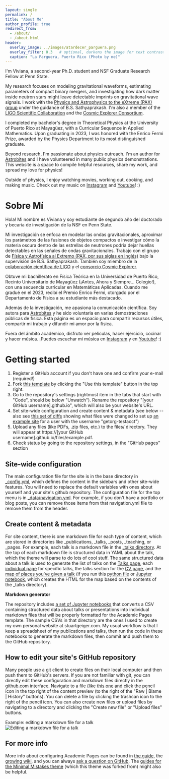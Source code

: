 ```yaml
---
layout: single
permalink: /
title: "About Me"
author_profile: true
redirect_from: 
  - /about/
  - /about.html
header:
  overlay_image: ../images/atardecer_parguera.png
  overlay_filter: 0.3   # optional, darkens the image for text contrast
  caption: "La Parguera, Puerto Rico (Photo by me)"
---
```


I'm Viviana, a second-year Ph.D. student and NSF Graduate Research Fellow at Penn State.

My research focuses on modeling gravitational waveforms, estimating parameters of compact binary mergers, and investigating how dark matter inside neutron stars might leave detectable imprints on gravitational wave signals. I work with the [Physics and Astrophysics to the eXtreme (PAX) group](https://sites.psu.edu/infinity/) under the guidance of B.S. Sathyaprakash. I'm also a member of the [LIGO Scientific Collaboration](https://ligo.org/) and the [Cosmic Explorer Consortium](https://cosmicexplorer.org/index.html#intro).

I completed my bachelor's degree in Theoretical Physics at the University of Puerto Rico at Mayagüez, with a Curricular Sequence in Applied Mathematics. Upon graduating in 2023, I was honored with the Enrico Fermi Prize, awarded by the Physics Department to its most distinguished graduate. 

Beyond research, I'm passionate about physics outreach. I'm an author for [Astrobites](https://astrobites.org/author/vcaceres/) and I have volunteered in many public physics demonstrations. This website is a space to compile helpful resources, share my work, and spread my love for physics!

Outside of physics, I enjoy watching movies, working out, cooking, and making music. Check out my music on [Instagram](https://www.instagram.com/musicbyviviana/) and [Youtube](https://www.youtube.com/@Vivi-kx8cw)! :)


Sobre Mí
======
Hola! Mi nombre es Viviana y soy estudiante de segundo año del doctorado y becaria de investigación de la NSF en Penn State. 

Mi investigación se enfoca en modelar las ondas gravitacionales, aproximar los parámetros de las fusiones de objetos compactos e investigar cómo la materia oscura dentro de las estrellas de neutrones podría dejar huellas detectables en las señales de ondas gravitacionales. Trabajo con el grupo de [Física y Astrofísica al Extremo (PAX, por sus siglas en inglés)](https://sites.psu.edu/infinity/) bajo la supervisión de B.S. Sathyaprakash. También soy miembro de la [colaboración científica de LIGO](https://ligo.org/) y el [consorcio Cosmic Explorer](https://cosmicexplorer.org/index.html#intro).

Obtuve mi bachillerato en Física Teórica en la Universidad de Puerto Rico, Recinto Universitario de Mayagüez (¡Antes, Ahora y Siempre... Colegio!), con una secuencia curricular en Matemáticas Aplicadas. Cuando me gradué en el 2023, recibí el Premio Enrico Fermi, otorgado por el Departamento de Física a su estudiante más destacado.

Además de la investigación, me apasiona la comunicación científica. Soy autora para [Astrobites](https://astrobites.org/author/vcaceres/) y he sido voluntaria en varias demostraciones públicas de física. Esta página es un espacio para compartir recursos útiles, compartir mi trabajo y difundir mi amor por la física. 

Fuera del ámbito académico, disfruto ver películas, hacer ejercicio, cocinar y hacer música. ¡Puedes escuchar mi música en [Instagram](https://www.instagram.com/musicbyviviana/) y en [Youtube](https://www.youtube.com/@Vivi-kx8cw)! :)


Getting started
======
1. Register a GitHub account if you don't have one and confirm your e-mail (required!)
1. Fork [this template](https://github.com/academicpages/academicpages.github.io) by clicking the "Use this template" button in the top right. 
1. Go to the repository's settings (rightmost item in the tabs that start with "Code", should be below "Unwatch"). Rename the repository "[your GitHub username].github.io", which will also be your website's URL.
1. Set site-wide configuration and create content & metadata (see below -- also see [this set of diffs](http://archive.is/3TPas) showing what files were changed to set up [an example site](https://getorg-testacct.github.io) for a user with the username "getorg-testacct")
1. Upload any files (like PDFs, .zip files, etc.) to the files/ directory. They will appear at https://[your GitHub username].github.io/files/example.pdf.  
1. Check status by going to the repository settings, in the "GitHub pages" section

Site-wide configuration
------
The main configuration file for the site is in the base directory in [_config.yml](https://github.com/academicpages/academicpages.github.io/blob/master/_config.yml), which defines the content in the sidebars and other site-wide features. You will need to replace the default variables with ones about yourself and your site's github repository. The configuration file for the top menu is in [_data/navigation.yml](https://github.com/academicpages/academicpages.github.io/blob/master/_data/navigation.yml). For example, if you don't have a portfolio or blog posts, you can remove those items from that navigation.yml file to remove them from the header. 

Create content & metadata
------
For site content, there is one markdown file for each type of content, which are stored in directories like _publications, _talks, _posts, _teaching, or _pages. For example, each talk is a markdown file in the [_talks directory](https://github.com/academicpages/academicpages.github.io/tree/master/_talks). At the top of each markdown file is structured data in YAML about the talk, which the theme will parse to do lots of cool stuff. The same structured data about a talk is used to generate the list of talks on the [Talks page](https://academicpages.github.io/talks), each [individual page](https://academicpages.github.io/talks/2012-03-01-talk-1) for specific talks, the talks section for the [CV page](https://academicpages.github.io/cv), and the [map of places you've given a talk](https://academicpages.github.io/talkmap.html) (if you run this [python file](https://github.com/academicpages/academicpages.github.io/blob/master/talkmap.py) or [Jupyter notebook](https://github.com/academicpages/academicpages.github.io/blob/master/talkmap.ipynb), which creates the HTML for the map based on the contents of the _talks directory).

**Markdown generator**

The repository includes [a set of Jupyter notebooks](https://github.com/academicpages/academicpages.github.io/tree/master/markdown_generator
) that converts a CSV containing structured data about talks or presentations into individual markdown files that will be properly formatted for the Academic Pages template. The sample CSVs in that directory are the ones I used to create my own personal website at stuartgeiger.com. My usual workflow is that I keep a spreadsheet of my publications and talks, then run the code in these notebooks to generate the markdown files, then commit and push them to the GitHub repository.

How to edit your site's GitHub repository
------
Many people use a git client to create files on their local computer and then push them to GitHub's servers. If you are not familiar with git, you can directly edit these configuration and markdown files directly in the github.com interface. Navigate to a file (like [this one](https://github.com/academicpages/academicpages.github.io/blob/master/_talks/2012-03-01-talk-1.md) and click the pencil icon in the top right of the content preview (to the right of the "Raw | Blame | History" buttons). You can delete a file by clicking the trashcan icon to the right of the pencil icon. You can also create new files or upload files by navigating to a directory and clicking the "Create new file" or "Upload files" buttons. 

Example: editing a markdown file for a talk
![Editing a markdown file for a talk](/images/editing-talk.png)

For more info
------
More info about configuring Academic Pages can be found in [the guide](https://academicpages.github.io/markdown/), the [growing wiki](https://github.com/academicpages/academicpages.github.io/wiki), and you can always [ask a question on GitHub](https://github.com/academicpages/academicpages.github.io/discussions). The [guides for the Minimal Mistakes theme](https://mmistakes.github.io/minimal-mistakes/docs/configuration/) (which this theme was forked from) might also be helpful.
